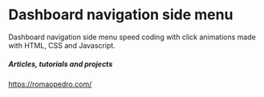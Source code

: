 # Dashboard navigation side menu

Dashboard navigation side menu speed coding with click animations made with HTML, CSS and Javascript.

##### Articles, tutorials and projects
https://romaopedro.com/
